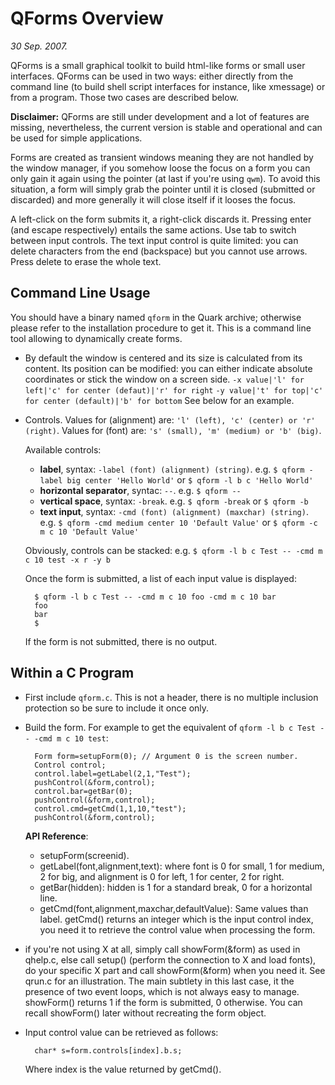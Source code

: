 QForms Overview
===============

_30 Sep. 2007._

QForms is a small graphical toolkit to build html-like forms or
small user interfaces. QForms can be used in two ways: either
directly from the command line (to build shell script interfaces
for instance, like xmessage) or from a program. Those two cases
are described below.

**Disclaimer:**
QForms are still under development and a lot of features are missing,
nevertheless, the current version is stable and operational and can
be used for simple applications.

Forms are created as transient windows meaning they are not handled
by the window manager, if you somehow loose the focus on a form you
can only gain it again using the pointer (at last if you're using
`qwm`). To avoid this situation, a form will simply grab the pointer
until it is closed (submitted or discarded) and more generally it
will close itself if it looses the focus.

A left-click on the form submits it, a right-click discards it.
Pressing enter (and escape respectively) entails the same actions.
Use tab to switch between input controls. The text input control is
quite limited: you can delete characters from the end (backspace)
but you cannot use arrows. Press delete to erase the whole text.

Command Line Usage
------------------

You should have a binary named `qform` in the Quark archive;
otherwise please refer to the installation procedure to get it.
This is a command line tool allowing to dynamically create forms.

- By default the window is centered and its size is calculated from its content.
	Its position can be modified:
	you can either indicate absolute coordinates
	or stick the window on a screen side.
	`-x value|'l' for left|'c' for center (defaut)|'r' for right`
	`-y value|'t' for top|'c' for center (default)|'b' for bottom`
	See below for an example.

- Controls.
	Values for (alignment) are: `'l' (left), 'c' (center) or 'r' (right)`.
	Values for (font) are: `'s' (small), 'm' (medium) or 'b' (big)`.

	Available controls:
	- **label**, syntax: `-label (font) (alignment) (string)`.
		e.g. `$ qform -label big center 'Hello World'` or `$ qform -l b c 'Hello World'`
	- **horizontal separator**, syntac: `--`.
		e.g. `$ qform --`
	- **vertical space**, syntax: `-break`.
		e.g. `$ qform -break` or `$ qform -b`
	- **text input**, syntax: `-cmd (font) (alignment) (maxchar) (string)`.
		e.g. `$ qform -cmd medium center 10 'Default Value'` or `$ qform -c m c 10 'Default Value'`

	Obviously, controls can be stacked:
		e.g. `$ qform -l b c Test -- -cmd m c 10 test -x r -y b`

	Once the form is submitted, a list of each input value is displayed:

		$ qform -l b c Test -- -cmd m c 10 foo -cmd m c 10 bar
		foo
		bar
		$ 

	If the form is not submitted, there is no output.


Within a C Program
------------------

- First include `qform.c`.
	This is not a header, there is no multiple inclusion protection so be sure to include it once only.
- Build the form.
	For example to get the equivalent of `qform -l b c Test -- -cmd m c 10 test`:

		Form form=setupForm(0); // Argument 0 is the screen number.
		Control control;
		control.label=getLabel(2,1,"Test");
		pushControl(&form,control);
		control.bar=getBar(0);
		pushControl(&form,control);
		control.cmd=getCmd(1,1,10,"test");
		pushControl(&form,control);

   **API Reference**:
   - setupForm(screenid).
   - getLabel(font,alignment,text):
     where font is 0 for small, 1 for medium, 2 for big,
     and alignment is 0 for left, 1 for center, 2 for right.
   - getBar(hidden):
     hidden is 1 for a standard break, 0 for a horizontal line.
   - getCmd(font,alignment,maxchar,defaultValue):
     Same values than label. getCmd() returns an integer which is
     the input control index, you need it to retrieve the control
     value when processing the form.

- if you're not using X at all, simply call showForm(&form) as
   used in qhelp.c, else call setup() (perform the connection to X and
   load fonts), do your specific X part and call showForm(&form)
   when you need it. See qrun.c for an illustration.
   The main subtlety in this last case, it the presence of two
   event loops, which is not always easy to manage.
   showForm() returns 1 if the form is submitted, 0 otherwise.
   You can recall showForm() later without recreating the form object.
- Input control value can be retrieved as follows:

		char* s=form.controls[index].b.s;

	Where index is the value returned by getCmd().

